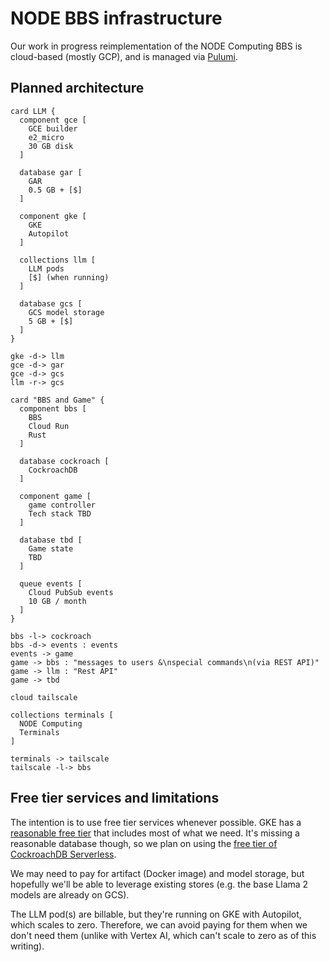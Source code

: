 # NODE BBS infrastructure

Our work in progress reimplementation of the NODE Computing BBS is cloud-based (mostly GCP), and is managed via [Pulumi](https://www.pulumi.com/).

## Planned architecture
```plantuml
card LLM {
  component gce [
    GCE builder
    e2_micro
    30 GB disk
  ]

  database gar [
    GAR
    0.5 GB + [$]
  ]

  component gke [
    GKE
    Autopilot
  ]

  collections llm [
    LLM pods
    [$] (when running)
  ]

  database gcs [
    GCS model storage
    5 GB + [$]
  ]
}

gke -d-> llm
gce -d-> gar
gce -d-> gcs
llm -r-> gcs

card "BBS and Game" {
  component bbs [
    BBS
    Cloud Run
    Rust
  ]

  database cockroach [
    CockroachDB
  ]

  component game [
    game controller
    Tech stack TBD
  ]

  database tbd [
    Game state
    TBD
  ]

  queue events [
    Cloud PubSub events
    10 GB / month
  ]
}

bbs -l-> cockroach
bbs -d-> events : events
events -> game
game -> bbs : "messages to users &\nspecial commands\n(via REST API)"
game -> llm : "Rest API"
game -> tbd

cloud tailscale

collections terminals [
  NODE Computing
  Terminals
]

terminals -> tailscale
tailscale -l-> bbs
```

## Free tier services and limitations
The intention is to use free tier services whenever possible.
GKE has a [reasonable free tier](https://cloud.google.com/kubernetes-engine/pricing#cluster_management_fee_and_free_tier) that includes most of what we need.
It's missing a reasonable database though, so we plan on using the [free tier of CockroachDB Serverless](https://www.cockroachlabs.com/blog/serverless-free/).

We may need to pay for artifact (Docker image) and model storage, but hopefully we'll be able to leverage existing stores (e.g. the base Llama 2 models are already on GCS).

The LLM pod(s) are billable, but they're running on GKE with Autopilot, which scales to zero.
Therefore, we can avoid paying for them when we don't need them (unlike with Vertex AI, which can't scale to zero as of this writing).
